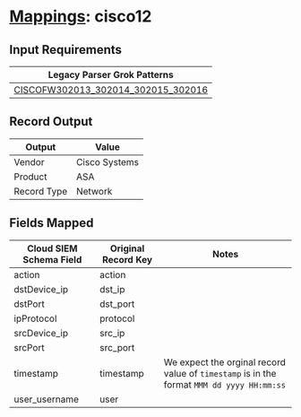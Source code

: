 # [Mappings](README.md): cisco12

## Input Requirements

|Legacy Parser Grok Patterns|
|-------------|
|[CISCOFW302013_302014_302015_302016](../legacy_parsers/CISCOFW302013_302014_302015_302016.md)|

## Record Output

|Output|Value|
|------|-----|
|Vendor|Cisco Systems|
|Product|ASA|
|Record Type|Network|

## Fields Mapped

|Cloud SIEM Schema Field|Original Record Key|Notes|
|-----------------------|-------------------|-----|
|action|action||
|dstDevice_ip|dst_ip||
|dstPort|dst_port||
|ipProtocol|protocol||
|srcDevice_ip|src_ip||
|srcPort|src_port||
|timestamp|timestamp|We expect the orginal record value of `timestamp` is in the format `MMM dd yyyy HH:mm:ss`|
|user_username|user||

